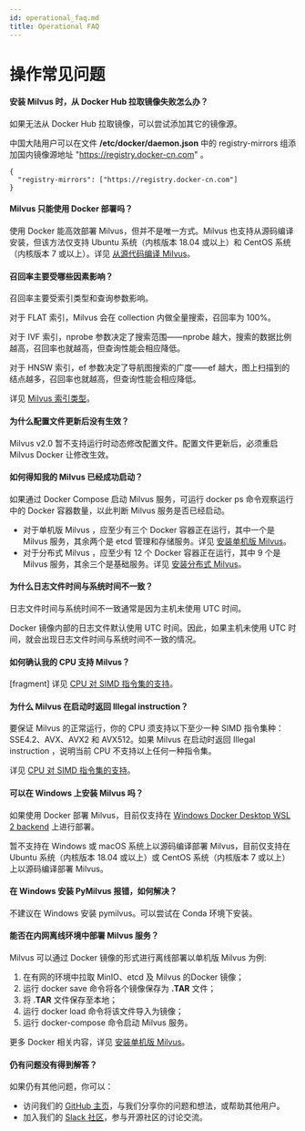```yaml
---
id: operational_faq.md
title: Operational FAQ
---
```


# 操作常见问题

<!-- TOC -->

<!-- /TOC -->

#### 安装 Milvus 时，从 Docker Hub 拉取镜像失败怎么办？

如果无法从 Docker Hub 拉取镜像，可以尝试添加其它的镜像源。

中国大陆用户可以在文件 **/etc/docker/daemon.json** 中的 registry-mirrors 组添加国内镜像源地址 "https://registry.docker-cn.com" 。

```
{
  "registry-mirrors": ["https://registry.docker-cn.com"]
}
```
 
#### Milvus 只能使用 Docker 部署吗？

使用 Docker 能高效部署 Milvus，但并不是唯一方式。Milvus 也支持从源码编译安装，但该方法仅支持 Ubuntu 系统（内核版本 18.04 或以上）和 CentOS 系统（内核版本 7 或以上）。详见 [从源代码编译 Milvus]()。

#### 召回率主要受哪些因素影响？

召回率主要受索引类型和查询参数影响。

对于 FLAT 索引，Milvus 会在 collection 内做全量搜索，召回率为 100%。

对于 IVF 索引，nprobe 参数决定了搜索范围——nprobe 越大，搜索的数据比例越高，召回率也就越高，但查询性能会相应降低。

对于 HNSW 索引，ef 参数决定了导航图搜索的广度——ef 越大，图上扫描到的结点越多，召回率也就越高，但查询性能会相应降低。

详见 [Milvus 索引类型](https://www.zilliz.com/blog/Accelerating-Similarity-Search-on-Really-Big-Data-with-Vector-Indexing)。

#### 为什么配置文件更新后没有生效？

Milvus v2.0 暂不支持运行时动态修改配置文件。配置文件更新后，必须重启 Milvus Docker 让修改生效。 

#### 如何得知我的 Milvus 已经成功启动？

如果通过 Docker Compose 启动 Milvus 服务，可运行 docker ps 命令观察运行中的 Docker 容器数量，以此判断 Milvus 服务是否已经启动。

- 对于单机版 Milvus ，应至少有三个 Docker 容器正在运行，其中一个是 Milvus 服务，其余两个是 etcd 管理和存储服务。详见 [安装单机版 Milvus]()。
- 对于分布式 Milvus ，应至少有 12 个 Docker 容器正在运行，其中 9 个是 Milvus 服务，其余三个是基础服务。详见 [安装分布式 Milvus]()。

#### 为什么日志文件时间与系统时间不一致？

日志文件时间与系统时间不一致通常是因为主机未使用 UTC 时间。

Docker 镜像内部的日志文件默认使用 UTC 时间。因此，如果主机未使用 UTC 时间，就会出现日志文件时间与系统时间不一致的情况。

#### 如何确认我的 CPU 支持 Milvus？

[fragment] 详见 [CPU 对 SIMD 指令集的支持]()。

#### 为什么 Milvus 在启动时返回 Illegal instruction？

要保证 Milvus 的正常运行，你的 CPU 须支持以下至少一种 SIMD 指令集种：SSE4.2、AVX、AVX2 和 AVX512。如果 Milvus 在启动时返回 Illegal instruction ，说明当前 CPU 不支持以上任何一种指令集。

详见 [CPU 对 SIMD 指令集的支持]()。

#### 可以在 Windows 上安装 Milvus 吗？

如果使用 Docker 部署 Milvus，目前仅支持在 [Windows Docker Desktop WSL 2 backend](https://docs.docker.com/docker-for-windows/wsl/) 上进行部署。

暂不支持在 Windows 或 macOS 系统上以源码编译部署 Milvus，目前仅支持在 Ubuntu 系统（内核版本 18.04 或以上）或 CentOS 系统（内核版本 7 或以上）上以源码编译部署 Milvus。

#### 在 Windows 安装 PyMilvus 报错，如何解决？

不建议在 Windows 安装 pymilvus。可以尝试在 Conda 环境下安装。

#### 能否在内网离线环境中部署 Milvus 服务？

Milvus 可以通过 Docker 镜像的形式进行离线部署以单机版 Milvus 为例:

1. 在有网的环境中拉取 MinIO、etcd 及 Milvus 的Docker 镜像；
2. 运行 docker save 命令将各个镜像保存为 **.TAR** 文件；
3. 将 .**TAR** 文件保存至本地；
4. 运行 docker load 命令将该文件导入为镜像；
5. 运行 docker-compose 命令启动 Milvus 服务。

更多 Docker 相关内容，详见 [安装单机版 Milvus]()。

#### 仍有问题没有得到解答？

如果仍有其他问题，你可以：

- 访问我们的 [GitHub 主页](https://github.com/milvus-io/milvus/issues)，与我们分享你的问题和想法，或帮助其他用户。
- 加入我们的 [Slack 社区](https://join.slack.com/t/milvusio/shared_invite/enQtNzY1OTQ0NDI3NjMzLWNmYmM1NmNjOTQ5MGI5NDhhYmRhMGU5M2NhNzhhMDMzY2MzNDdlYjM5ODQ5MmE3ODFlYzU3YjJkNmVlNDQ2ZTk)，参与开源社区的讨论交流。
